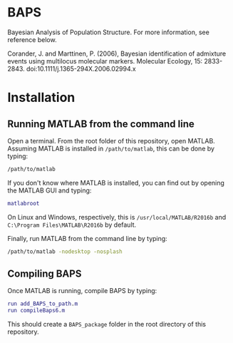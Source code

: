 # BAPS

Bayesian Analysis of Population Structure. For more information, see reference below.

Corander, J. and Marttinen, P. (2006), Bayesian identification of admixture events using multilocus molecular markers. Molecular Ecology, 15: 2833-2843. doi:10.1111/j.1365-294X.2006.02994.x

# Installation

## Running MATLAB from the command line

Open a terminal. From the root folder of this repository, open MATLAB. Assuming MATLAB is installed in `/path/to/matlab`, this can be done by typing:

```bash
/path/to/matlab
```

If you don't know where MATLAB is installed, you can find out by opening the MATLAB GUI and typing:

```MATLAB
matlabroot
```

On Linux and Windows, respectively, this is `/usr/local/MATLAB/R2016b` and `C:\Program Files\MATLAB\R2016b` by default.

Finally, run MATLAB from the command line by typing:

```bash
/path/to/matlab -nodesktop -nosplash
```

## Compiling BAPS

Once MATLAB is running, compile BAPS by typing:

```MATLAB
run add_BAPS_to_path.m
run compileBaps6.m
```

This should create a `BAPS_package` folder in the root directory of this repository.

